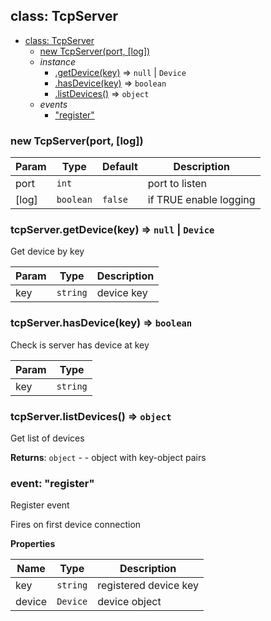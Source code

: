<a name="TcpServer"></a>
## class: TcpServer

* [class: TcpServer](#TcpServer)
  * [new TcpServer(port, [log])](#new_TcpServer_new)
  * _instance_
    * [.getDevice(key)](#TcpServer#getDevice) ⇒ <code>null</code> \| <code>Device</code>
    * [.hasDevice(key)](#TcpServer#hasDevice) ⇒ <code>boolean</code>
    * [.listDevices()](#TcpServer#listDevices) ⇒ <code>object</code>
  * _events_
    * ["register"](#TcpServer#event_register)

<a name="new_TcpServer_new"></a>
### new TcpServer(port, [log])

| Param | Type | Default | Description |
| --- | --- | --- | --- |
| port | <code>int</code> |  | port to listen |
| [log] | <code>boolean</code> | <code>false</code> | if TRUE enable logging |

<a name="TcpServer#getDevice"></a>
### tcpServer.getDevice(key) ⇒ <code>null</code> \| <code>Device</code>
Get device by key


| Param | Type | Description |
| --- | --- | --- |
| key | <code>string</code> | device key |

<a name="TcpServer#hasDevice"></a>
### tcpServer.hasDevice(key) ⇒ <code>boolean</code>
Check is server has device at key


| Param | Type |
| --- | --- |
| key | <code>string</code> | 

<a name="TcpServer#listDevices"></a>
### tcpServer.listDevices() ⇒ <code>object</code>
Get list of devices

**Returns**: <code>object</code> - - object with key-object pairs  
<a name="TcpServer#event_register"></a>
### event: "register"
Register eventFires on first device connection

**Properties**

| Name | Type | Description |
| --- | --- | --- |
| key | <code>string</code> | registered device key |
| device | <code>Device</code> | device object |

